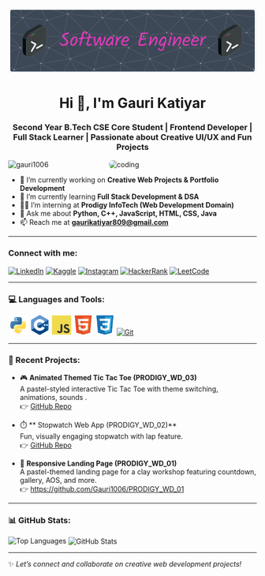![logo](https://github.com/Gauri1006/Gauri1006/blob/main/github-header-image%20(1).png)

<h1 align="center">Hi 👋, I'm Gauri Katiyar</h1>
<h3 align="center">Second Year B.Tech CSE Core Student | Frontend Developer | Full Stack Learner | Passionate about Creative UI/UX and Fun Projects</h3>

<img align="right" alt="coding" width="300" style="border-radius:10px;" src="https://media.tenor.com/6JptszQgCnkAAAAi/text-work.gif">

<p align="left"> <img src="https://komarev.com/ghpvc/?username=gauri1006&label=Profile%20views&color=0e75b6&style=flat" alt="gauri1006" /> </p>

- 🔭 I’m currently working on **Creative Web Projects & Portfolio Development**
- 🌱 I’m currently learning **Full Stack Development & DSA**
- 👩‍💻 I’m interning at **Prodigy InfoTech (Web Development Domain)**
- 💬 Ask me about **Python, C++, JavaScript, HTML, CSS, Java**
- 📫 Reach me at **gaurikatiyar809@gmail.com**

---

<h3 align="left">Connect with me:</h3>
<p align="left">
<a href="https://linkedin.com/in/gauri-katiyar-684191348" target="blank"><img align="center" src="https://raw.githubusercontent.com/rahuldkjain/github-profile-readme-generator/master/src/images/icons/Social/linked-in-alt.svg" alt="LinkedIn" height="30" width="40" /></a>
<a href="https://kaggle.com/gaurikatiyar1006" target="blank"><img align="center" src="https://raw.githubusercontent.com/rahuldkjain/github-profile-readme-generator/master/src/images/icons/Social/kaggle.svg" alt="Kaggle" height="30" width="40" /></a>
<a href="https://instagram.com/tiny_tykes_craft" target="blank"><img align="center" src="https://raw.githubusercontent.com/rahuldkjain/github-profile-readme-generator/master/src/images/icons/Social/instagram.svg" alt="Instagram" height="30" width="40" /></a>
<a href="https://www.hackerrank.com/gaurikatiyar1006" target="blank"><img align="center" src="https://raw.githubusercontent.com/rahuldkjain/github-profile-readme-generator/master/src/images/icons/Social/hackerrank.svg" alt="HackerRank" height="30" width="40" /></a>
<a href="https://www.leetcode.com/gauri_katiyar1006" target="blank"><img align="center" src="https://raw.githubusercontent.com/rahuldkjain/github-profile-readme-generator/master/src/images/icons/Social/leet-code.svg" alt="LeetCode" height="30" width="40" /></a>
</p>

---

<h3 align="left">💻 Languages and Tools:</h3>
<p align="left">
  <a href="https://www.python.org" target="_blank"><img src="https://raw.githubusercontent.com/devicons/devicon/master/icons/python/python-original.svg" alt="Python" width="40" height="40"/></a>
  <a href="https://www.w3schools.com/cpp/" target="_blank"><img src="https://raw.githubusercontent.com/devicons/devicon/master/icons/cplusplus/cplusplus-original.svg" alt="C++" width="40" height="40"/></a>
  <a href="https://developer.mozilla.org/en-US/docs/Web/JavaScript" target="_blank"><img src="https://raw.githubusercontent.com/devicons/devicon/master/icons/javascript/javascript-original.svg" alt="JavaScript" width="40" height="40"/></a>
  <a href="https://developer.mozilla.org/en-US/docs/Web/HTML" target="_blank"><img src="https://raw.githubusercontent.com/devicons/devicon/master/icons/html5/html5-original.svg" alt="HTML" width="40" height="40"/></a>
  <a href="https://developer.mozilla.org/en-US/docs/Web/CSS" target="_blank"><img src="https://raw.githubusercontent.com/devicons/devicon/master/icons/css3/css3-original.svg" alt="CSS" width="40" height="40"/></a>
  <a href="https://git-scm.com/" target="_blank"><img src="https://www.vectorlogo.zone/logos/git-scm/git-scm-icon.svg" alt="Git" width="40" height="40"/></a>
</p>

---

<h3 align="left">🚀 Recent Projects:</h3>

- 🎮 **Animated Themed Tic Tac Toe (PRODIGY_WD_03)**  
  A pastel-styled interactive Tic Tac Toe with theme switching, animations, sounds .  
  👉 [GitHub Repo](https://github.com/Gauri1006/PRODIGY_WD_03)

- ⏱️ ** Stopwatch Web App (PRODIGY_WD_02)**  
  Fun, visually engaging stopwatch with lap feature.  
  👉 [GitHub Repo](https://github.com/Gauri1006/PRODIGY_WD_02)

- 🧶 **Responsive Landing Page (PRODIGY_WD_01)**  
  A pastel-themed landing page for a clay workshop featuring countdown, gallery, AOS, and more.  
  👉 https://github.com/Gauri1006/PRODIGY_WD_01

---

<h3 align="left">📊 GitHub Stats:</h3>

<p><img align="left" src="https://github-readme-stats.vercel.app/api/top-langs?username=gauri1006&show_icons=true&locale=en&layout=compact" alt="Top Languages" /></p>

<p>&nbsp;<img align="center" src="https://github-readme-stats.vercel.app/api?username=gauri1006&show_icons=true&locale=en" alt="GitHub Stats" /></p>


---

✨ *Let’s connect and collaborate on creative web development projects!*
